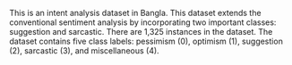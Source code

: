 This is an intent analysis dataset in Bangla. 
This dataset extends the conventional sentiment analysis by incorporating two important classes: suggestion and sarcastic. 
There are 1,325 instances in the dataset. The dataset contains five class labels: pessimism (0), optimism (1), suggestion (2), sarcastic (3), and miscellaneous (4).
